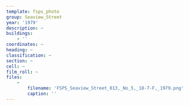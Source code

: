 ```yaml
---
template: fsps_photo
group: Seaview_Street
year: '1979'
description: ~
buildings:
    - ''
coordinates: ~
heading: ~
classification: ~
section: ~
cell: ~
film_roll: ~
files:
    -
        filename: 'FSPS_Seaview_Street_013,_No_5,_18-7-F,_1979.png'
        caption: ''
---
```

